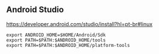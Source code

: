 ## Android Studio

https://developer.android.com/studio/install?hl=pt-br#linux

```
export ANDROID_HOME=$HOME/Android/Sdk
export PATH=$PATH:$ANDROID_HOME/tools
export PATH=$PATH:$ANDROID_HOME/platform-tools
```
